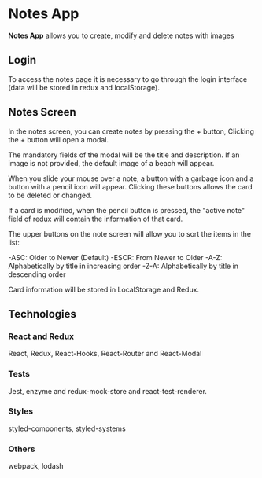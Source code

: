 # Notes App

**Notes App** allows you to create, modify and delete notes with images

## Login

To access the notes page it is necessary to go through the login interface (data will be stored in redux and localStorage).

## Notes Screen

In the notes screen, you can create notes by pressing the + button, Clicking the + button will open a modal.

The mandatory fields of the modal will be the title and description. If an image is not provided, the default image of a beach will appear.

When you slide your mouse over a note, a button with a garbage icon and a button with a pencil icon will appear. Clicking these buttons allows the card to be deleted or changed.

If a card is modified, when the pencil button is pressed, the "active note" field of redux will contain the information of that card.

The upper buttons on the note screen will allow you to sort the items in the list:

-ASC: Older to Newer (Default)
-ESCR: From Newer to Older
-A-Z: Alphabetically by title in increasing order
-Z-A: Alphabetically by title in descending order

Card information will be stored in LocalStorage and Redux.

## Technologies

### React and Redux

React, Redux, React-Hooks, React-Router and React-Modal

### Tests

Jest, enzyme and redux-mock-store and react-test-renderer.

### Styles

styled-components, styled-systems

### Others

webpack, lodash
